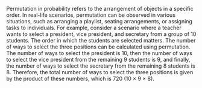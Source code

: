 Permutation in probability refers to the arrangement of objects in a specific order. In real-life scenarios, permutation can be observed in various situations, such as arranging a playlist, seating arrangements, or assigning tasks to individuals. 
For example, consider a scenario where a teacher wants to select a president, vice president, and secretary from a group of 10 students. The order in which the students are selected matters. The number of ways to select the three positions can be calculated using permutation. 
The number of ways to select the president is 10, then the number of ways to select the vice president from the remaining 9 students is 9, and finally, the number of ways to select the secretary from the remaining 8 students is 8. Therefore, the total number of ways to select the three positions is given by the product of these numbers, which is 720 (10 × 9 × 8).
